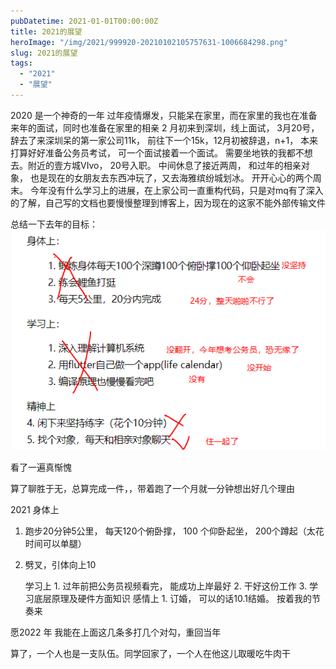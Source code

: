 ```yaml
---
pubDatetime: 2021-01-01T00:00:00Z
title: 2021的展望
heroImage: "/img/2021/999920-20210102105757631-1006684298.png"
slug: 2021的展望
tags:
  - "2021"
  - "展望"
---
```


2020 是一个神奇的一年
过年疫情爆发，只能呆在家里，而在家里的我也在准备来年的面试，同时也准备在家里的相亲
2 月初来到深圳，线上面试， 3月20号， 辞去了来深圳呆的第一家公司11k， 前往下一个15k，12月初被辞退，n+1， 本来打算好好准备公务员考试， 可一个面试接着一个面试。 需要坐地铁的我都不想去。附近的壹方城VIvo， 20号入职。 中间休息了接近两周， 和过年的相亲对象， 也是现在的女朋友去东西冲玩了，又去海雅缤纷城划冰。 开开心心的两个周末。
今年没有什么学习上的进展，在上家公司一直重构代码，只是对mq有了深入的了解，自己写的文档也要慢慢整理到博客上，因为现在的这家不能外部传输文件

总结一下去年的目标：
![](../../../../public/img/2021/999920-20210102105757631-1006684298.png)

看了一遍真惭愧

算了聊胜于无，总算完成一件，，带着跑了一个月就一分钟想出好几个理由

2021
身体上

1. 跑步20分钟5公里， 每天120个俯卧撑， 100 个仰卧起坐， 200个蹲起（太花时间可以单腿）
2. 劈叉，引体向上10

   学习上 1. 过年前把公务员视频看完， 能成功上岸最好 2. 干好这份工作 3. 学习底层原理及硬件方面知识
   感情上 1. 订婚， 可以的话10.1结婚。 按着我的节奏来

愿2022 年 我能在上面这几条多打几个对勾，重回当年

算了，一个人也是一支队伍。同学回家了，一个人在他这儿取暖吃牛肉干
